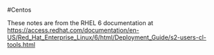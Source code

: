 #Centos

These notes are from the RHEL 6 documentation at https://access.redhat.com/documentation/en-US/Red_Hat_Enterprise_Linux/6/html/Deployment_Guide/s2-users-cl-tools.html

